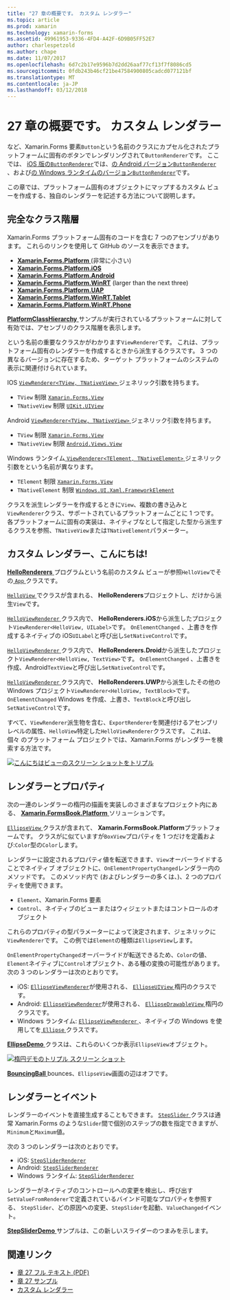 ```yaml
---
title: "27 章の概要です。 カスタム レンダラー"
ms.topic: article
ms.prod: xamarin
ms.technology: xamarin-forms
ms.assetid: 49961953-9336-4FD4-A42F-6D9B05FF52E7
author: charlespetzold
ms.author: chape
ms.date: 11/07/2017
ms.openlocfilehash: 6d7c2b17e9596b7d2dd26aaf77cf13f7f8086cd5
ms.sourcegitcommit: 0fdb243b46cf21be47584900805cadcd077121bf
ms.translationtype: MT
ms.contentlocale: ja-JP
ms.lasthandoff: 03/12/2018
---
```

# <a name="summary-of-chapter-27-custom-renderers"></a>27 章の概要です。 カスタム レンダラー

など、Xamarin.Forms 要素`Button`という名前のクラスにカプセル化されたプラットフォームに固有のボタンでレンダリングされて`ButtonRenderer`です。  ここでは、 [iOS 版の`ButtonRenderer`](https://github.com/xamarin/Xamarin.Forms/blob/master/Xamarin.Forms.Platform.iOS/Renderers/ButtonRenderer.cs)では、[の Android バージョン`ButtonRenderer` ](https://github.com/xamarin/Xamarin.Forms/blob/master/Xamarin.Forms.Platform.Android/Renderers/ButtonRenderer.cs)、および[の Windows ランタイムのバージョン`ButtonRenderer`](https://github.com/xamarin/Xamarin.Forms/blob/master/Xamarin.Forms.Platform.WinRT/ButtonRenderer.cs)です。

この章では、プラットフォーム固有のオブジェクトにマップするカスタム ビューを作成する、独自のレンダラーを記述する方法について説明します。

## <a name="the-complete-class-hierarchy"></a>完全なクラス階層

Xamarin.Forms プラットフォーム固有のコードを含む 7 つのアセンブリがあります。
これらのリンクを使用して GitHub のソースを表示できます。

- [**Xamarin.Forms.Platform** ](https://github.com/xamarin/Xamarin.Forms/tree/master/Xamarin.Forms.Platform) (非常に小さい)
- [**Xamarin.Forms.Platform.iOS**](https://github.com/xamarin/Xamarin.Forms/tree/master/Xamarin.Forms.Platform.iOS)
- [**Xamarin.Forms.Platform.Android**](https://github.com/xamarin/Xamarin.Forms/tree/master/Xamarin.Forms.Platform.Android)
- [**Xamarin.Forms.Platform.WinRT**](https://github.com/xamarin/Xamarin.Forms/tree/master/Xamarin.Forms.Platform.WinRT) (larger than the next three)
- [**Xamarin.Forms.Platform.UAP**](https://github.com/xamarin/Xamarin.Forms/tree/master/Xamarin.Forms.Platform.UAP)
- [**Xamarin.Forms.Platform.WinRT.Tablet**](https://github.com/xamarin/Xamarin.Forms/tree/master/Xamarin.Forms.Platform.WinRT.Tablet)
- [**Xamarin.Forms.Platform.WinRT.Phone**](https://github.com/xamarin/Xamarin.Forms/tree/master/Xamarin.Forms.Platform.WinRT.Phone)

[ **PlatformClassHierarchy** ](https://github.com/xamarin/xamarin-forms-book-samples/tree/master/Chapter27/PlatformClassHierarchy)サンプルが実行されているプラットフォームに対して有効では、アセンブリのクラス階層を表示します。

という名前の重要なクラスかがわかります`ViewRenderer`です。 これは、プラットフォーム固有のレンダラーを作成するときから派生するクラスです。 3 つの異なるバージョンに存在するため、ターゲット プラットフォームのシステムの表示に関連付けられています。

IOS [ `ViewRenderer<TView, TNativeView>` ](https://github.com/xamarin/Xamarin.Forms/blob/master/Xamarin.Forms.Platform.iOS/ViewRenderer.cs#L26)ジェネリック引数を持ちます。

- `TView` 制限 [`Xamarin.Forms.View`](https://developer.xamarin.com/api/type/Xamarin.Forms.View/)
- `TNativeView` 制限 [`UIKit.UIView`](https://developer.xamarin.com/api/type/UIKit.UIView/)

Android [ `ViewRenderer<TView, TNativeView>` ](https://github.com/xamarin/Xamarin.Forms/blob/master/Xamarin.Forms.Platform.Android/ViewRenderer.cs#L14)ジェネリック引数を持ちます。

- `TView` 制限 [`Xamarin.Forms.View`](https://developer.xamarin.com/api/type/Xamarin.Forms.View/)
- `TNativeView` 制限 [`Android.Views.View`](https://developer.xamarin.com/api/type/Android.Views.View/)

Windows ランタイム[ `ViewRenderer<TElement, TNativeElement>` ](https://github.com/xamarin/Xamarin.Forms/blob/master/Xamarin.Forms.Platform.WinRT/ViewRenderer.cs#L12)ジェネリック引数をという名前が異なります。

- `TElement` 制限 [`Xamarin.Forms.View`](https://developer.xamarin.com/api/type/Xamarin.Forms.View/)
- `TNativeElement` 制限 [`Windows.UI.Xaml.FrameworkElement`](https://msdn.microsoft.com/library/windows/apps/windows.ui.xaml.frameworkelement.aspx)

クラスを派生レンダラーを作成するときに`View`、複数の書き込みと`ViewRenderer`クラス、サポートされているプラットフォームごとに 1 つです。 各プラットフォームに固有の実装は、ネイティブなとして指定した型から派生するクラスを参照、`TNativeView`または`TNativeElement`パラメーター。

## <a name="hello-custom-renderers"></a>カスタム レンダラー、こんにちは!

[ **HelloRenderers** ](https://github.com/xamarin/xamarin-forms-book-samples/tree/master/Chapter27/HelloRenderers)プログラムという名前のカスタム ビューが参照`HelloView`でその[ `App` ](https://github.com/xamarin/xamarin-forms-book-samples/blob/master/Chapter27/HelloRenderers/HelloRenderers/HelloRenderers/App.cs)クラスです。

[ `HelloView` ](https://github.com/xamarin/xamarin-forms-book-samples/blob/master/Chapter27/HelloRenderers/HelloRenderers/HelloRenderers/HelloView.cs)でクラスが含まれる、 **HelloRenderers**プロジェクトし、だけから派生`View`です。

[ `HelloViewRenderer` ](https://github.com/xamarin/xamarin-forms-book-samples/blob/master/Chapter27/HelloRenderers/HelloRenderers/HelloRenderers.iOS/HelloViewRenderer.cs)クラス内で、 **HelloRenderers.iOS**から派生したプロジェクト`ViewRenderer<HelloView, UILabel>`です。 `OnElementChanged` 、上書きを作成するネイティブの iOS`UILabel`と呼び出し`SetNativeControl`です。

[ `HelloViewRenderer` ](https://github.com/xamarin/xamarin-forms-book-samples/blob/master/Chapter27/HelloRenderers/HelloRenderers/HelloRenderers.Droid/HelloViewRenderer.cs)クラス内で、 **HelloRenderers.Droid**から派生したプロジェクト`ViewRenderer<HelloView, TextView>`です。 `OnElementChanged` 、上書きを作成、Android`TextView`と呼び出し`SetNativeControl`です。

[ `HelloViewRenderer` ](https://github.com/xamarin/xamarin-forms-book-samples/blob/master/Chapter27/HelloRenderers/HelloRenderers/HelloRenderers.UWP/HelloViewRenderer.cs)クラス内で、 **HelloRenderers.UWP**から派生したその他の Windows プロジェクト`ViewRenderer<HelloView, TextBlock>`です。 `OnElementChanged` Windows を作成、上書き、`TextBlock`と呼び出し`SetNativeControl`です。

すべて、`ViewRenderer`派生物を含む、`ExportRenderer`を関連付けるアセンブリ レベルの属性、`HelloView`特定した`HelloViewRenderer`クラスです。 これは、個々 のプラットフォーム プロジェクトでは、Xamarin.Forms がレンダラーを検索する方法です。

[![こんにちはビューのスクリーン ショットをトリプル](images/ch27fg02-small.png "カスタム レンダラー")](images/ch27fg02-large.png#lightbox "カスタム レンダラー")

## <a name="renderers-and-properties"></a>レンダラーとプロパティ

次の一連のレンダラーの楕円の描画を実装しのさまざまなプロジェクト内にある、 [ **Xamarin.FormsBook.Platform** ](https://github.com/xamarin/xamarin-forms-book-samples/tree/master/Libraries/Xamarin.FormsBook.Platform)ソリューションです。

[ `EllipseView` ](https://github.com/xamarin/xamarin-forms-book-samples/blob/master/Libraries/Xamarin.FormsBook.Platform/Xamarin.FormsBook.Platform/EllipseView.cs)クラスが含まれて、 **Xamarin.FormsBook.Platform**プラットフォームです。 クラスがに似ていますが`BoxView`プロパティを 1 つだけを定義および:`Color`型の`Color`します。

レンダラーに設定されるプロパティ値を転送できます、`View`オーバーライドすることでネイティブ オブジェクトに、`OnElementPropertyChanged`レンダラー内のメソッドです。 このメソッド内で (およびレンダラーの多くは、)、2 つのプロパティを使用できます。

- `Element`、Xamarin.Forms 要素
- `Control`、ネイティブのビューまたはウィジェットまたはコントロールのオブジェクト

これらのプロパティの型パラメーターによって決定されます、ジェネリックに`ViewRenderer`です。 この例では`Element`の種類は`EllipseView`します。

`OnElementPropertyChanged`オーバーライドが転送できるため、`Color`の値、`Element`ネイティブに`Control`オブジェクト、ある種の変換の可能性があります。 次の 3 つのレンダラーは次のとおりです。

- iOS: [ `EllipseViewRenderer`](https://github.com/xamarin/xamarin-forms-book-samples/blob/master/Libraries/Xamarin.FormsBook.Platform/Xamarin.FormsBook.Platform.iOS/EllipseViewRenderer.cs)が使用される、 [ `EllipseUIView` ](https://github.com/xamarin/xamarin-forms-book-samples/blob/master/Libraries/Xamarin.FormsBook.Platform/Xamarin.FormsBook.Platform.iOS/EllipseUIView.cs)楕円のクラスです。
- Android: [ `EllipseViewRenderer`](https://github.com/xamarin/xamarin-forms-book-samples/blob/master/Libraries/Xamarin.FormsBook.Platform/Xamarin.FormsBook.Platform.Android/EllipseViewRenderer.cs)が使用される、 [ `EllipseDrawableView` ](https://github.com/xamarin/xamarin-forms-book-samples/blob/master/Libraries/Xamarin.FormsBook.Platform/Xamarin.FormsBook.Platform.Android/EllipseDrawableView.cs)楕円のクラスです。
- Windows ランタイム: [ `EllipseViewRenderer` ](https://github.com/xamarin/xamarin-forms-book-samples/blob/master/Libraries/Xamarin.FormsBook.Platform/Xamarin.FormsBook.Platform.WinRT/EllipseViewRenderer.cs)、ネイティブの Windows を使用してを[ `Ellipse` ](https://msdn.microsoft.com/library/windows/apps/windows.ui.xaml.shapes.ellipse.aspx)クラスです。

[ **EllipseDemo** ](https://github.com/xamarin/xamarin-forms-book-samples/tree/master/Chapter27/EllipseDemo)クラスは、これらのいくつか表示`EllipseView`オブジェクト。

[![楕円デモのトリプル スクリーン ショット](images/ch27fg03-small.png "EllipseView カスタム レンダラー")](images/ch27fg03-large.png#lightbox "EllipseView カスタム レンダラー")

[ **BouncingBall** ](https://github.com/xamarin/xamarin-forms-book-samples/tree/master/Chapter27/BouncingBall) bounces、`EllipseView`画面の辺はオフです。

## <a name="renderers-and-events"></a>レンダラーとイベント

レンダラーのイベントを直接生成することもできます。 [ `StepSlider` ](https://github.com/xamarin/xamarin-forms-book-samples/blob/master/Libraries/Xamarin.FormsBook.Platform/Xamarin.FormsBook.Platform/StepSlider.cs)クラスは通常 Xamarin.Forms のような`Slider`間で個別のステップの数を指定できますが、`Minimum`と`Maximum`値。

次の 3 つのレンダラーは次のとおりです。

- iOS: [`StepSliderRenderer`](https://github.com/xamarin/xamarin-forms-book-samples/blob/master/Libraries/Xamarin.FormsBook.Platform/Xamarin.FormsBook.Platform.iOS/StepSliderRenderer.cs)
- Android: [`StepSliderRenderer`](https://github.com/xamarin/xamarin-forms-book-samples/blob/master/Libraries/Xamarin.FormsBook.Platform/Xamarin.FormsBook.Platform.Android/StepSliderRenderer.cs)
- Windows ランタイム: [`StepSliderRenderer`](https://github.com/xamarin/xamarin-forms-book-samples/blob/master/Libraries/Xamarin.FormsBook.Platform/Xamarin.FormsBook.Platform.WinRT/StepSliderRenderer.cs)

レンダラーがネイティブのコントロールへの変更を検出し、呼び出す`SetValueFromRenderer`で定義されているバインド可能なプロパティを参照する、 `StepSlider`、どの原因への変更、`StepSlider`を起動、`ValueChanged`イベント。

[ **StepSliderDemo** ](https://github.com/xamarin/xamarin-forms-book-samples/tree/master/Chapter27/StepSliderDemo)サンプルは、この新しいスライダーのつまみを示します。



## <a name="related-links"></a>関連リンク

- [章 27 フル テキスト (PDF)](https://download.xamarin.com/developer/xamarin-forms-book/XamarinFormsBook-Ch27-Apr2016.pdf)
- [章 27 サンプル](https://github.com/xamarin/xamarin-forms-book-samples/tree/master/Chapter27)
- [カスタム レンダラー](~/xamarin-forms/app-fundamentals/custom-renderer/index.md)
